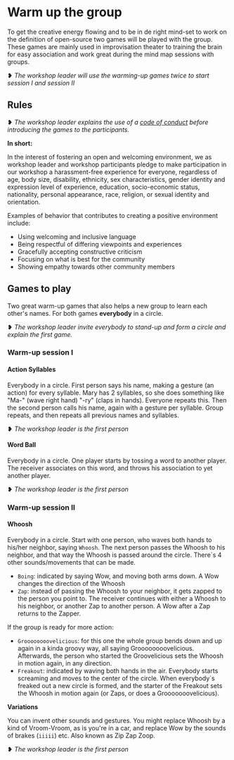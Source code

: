 # Warm up the group

To get the creative energy flowing and to be in de right mind-set to work on the definition of open-source two games will be played with the group. These games are mainly used in improvisation theater to training the brain for easy association and work great during the mind map sessions with groups.

❥ _The workshop leader will use the warming-up games twice to start session I and session II_

## Rules

 ❥ _The workshop leader explains the use of a  [code of conduct](../CODE_OF_CONDUCT.html) before introducing the games to the participants._

**In short:**

In the interest of fostering an open and welcoming environment, we as workshop leader and workshop participants pledge to make participation in our workshop a harassment-free experience for everyone, regardless of age, body size, disability, ethnicity, sex characteristics, gender identity and expression level of experience, education, socio-economic status, nationality, personal appearance, race, religion, or sexual identity and orientation.

Examples of behavior that contributes to creating a positive environment include:

* Using welcoming and inclusive language
* Being respectful of differing viewpoints and experiences
* Gracefully accepting constructive criticism
* Focusing on what is best for the community
* Showing empathy towards other community members

## Games to play
Two great warm-up games that also helps a new group to learn each other's names. For both games **everybody** in a circle.

 ❥ _The workshop leader invite everybody to stand-up and form a circle and explain the first game._

### Warm-up session I

#### Action Syllables

Everybody in a circle. First person says his name, making a gesture (an action) for every syllable. Mary has 2 syllables, so she does something like "Ma-" (wave right hand) "-ry" (claps in hands). Everyone repeats this. Then the second person calls his name, again with a gesture per syllable. Group repeats, and then repeats all previous names and syllables.

❥ _The workshop leader is the first person_

#### Word Ball

Everybody in a circle. One player starts by tossing a word to another player. The receiver associates on this word, and throws his association to yet another player.

❥ _The workshop leader is the first person_

### Warm-up session II

####  Whoosh

Everybody in a circle. Start with one person, who waves both hands to his/her neighbor, saying `Whoosh`. The next person passes the Whoosh to his neighbor, and that way the Whoosh is passed around the circle. 
There`s 4 other sounds/movements that can be made.

- `Boing`: indicated by saying Wow, and moving both arms down. A Wow changes the direction of the Whoosh
- `Zap`: instead of passing the Whoosh to your neighbor, it gets zapped to the person you point to. The receiver continues with either a Whoosh to his neighbor, or another Zap to another person. A Wow after a Zap returns to the Zapper.

If the group is ready for more action:

- `Groooooooovelicious`: for this one the whole group bends down and up again in a kinda groovy way, all saying Groooooooovelicious. Afterwards, the person who started the Groovelicious sets the Whoosh in motion again, in any direction.
- `Freakout`: indicated by waving both hands in the air. Everybody starts screaming and moves to the center of the circle. When everybody`s freaked out a new circle is formed, and the starter of the Freakout sets the Whoosh in motion again (or Zaps, or does a Grooooooovelicious).

**Variations**

You can invent other sounds and gestures. You might replace Whoosh by a kind of Vroom-Vroom, as is you're in a car, and replace Wow by the sounds of brakes (`iiiii`) etc. Also known as Zip Zap Zoop.

❥ _The workshop leader is the first person_

